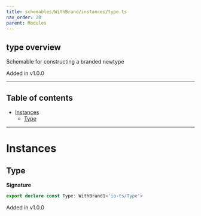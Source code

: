 ```yaml
---
title: schemables/WithBrand/instances/type.ts
nav_order: 28
parent: Modules
---
```


## type overview

Schemable for constructing a branded newtype

Added in v1.0.0

---

<h2 class="text-delta">Table of contents</h2>

- [Instances](#instances)
  - [Type](#type)

---

# Instances

## Type

**Signature**

```ts
export declare const Type: WithBrand1<'io-ts/Type'>
```

Added in v1.0.0
